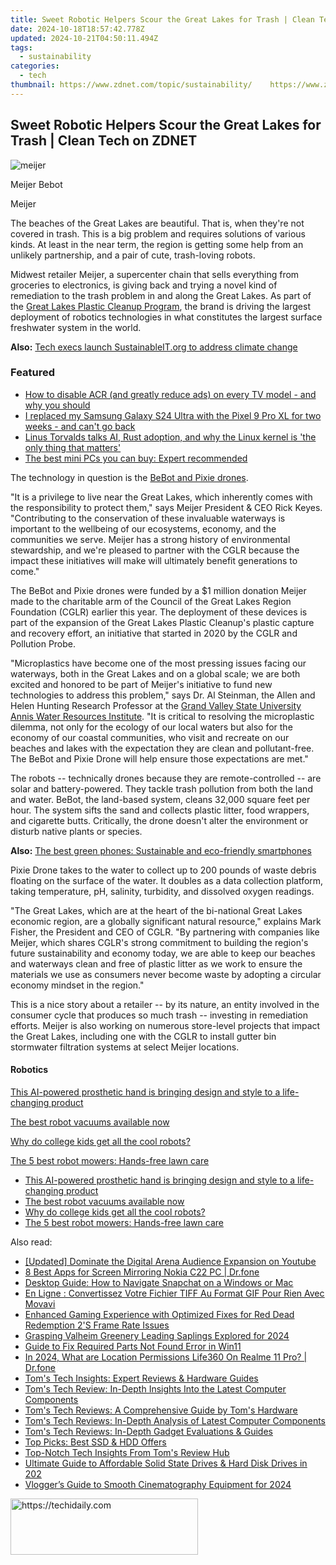 ```yaml
---
title: Sweet Robotic Helpers Scour the Great Lakes for Trash | Clean Tech on ZDNET
date: 2024-10-18T18:57:42.778Z
updated: 2024-10-21T04:50:11.494Z
tags:
  - sustainability
categories:
  - tech
thumbnail: https://www.zdnet.com/topic/sustainability/    https://www.zdnet.com/a/img/resize/9a64cdc19799843fd10357c21581a3dee52e6d44/2022/08/30/e83b6c65-787f-4e88-98b0-2e33f0b4555d/meijer.jpg?width=170&height=96&fit=crop&auto=webp
---
```


## Sweet Robotic Helpers Scour the Great Lakes for Trash | Clean Tech on ZDNET

![meijer](https://www.zdnet.com/a/img/resize/890e0aadfb72491d08be8eac707e85d78d2199cd/2022/08/30/e83b6c65-787f-4e88-98b0-2e33f0b4555d/meijer.jpg?auto=webp&width=1280)

Meijer Bebot

Meijer

The beaches of the Great Lakes are beautiful. That is, when they're not covered in trash. This is a big problem and requires solutions of various kinds. At least in the near term, the region is getting some help from an unlikely partnership, and a pair of cute, trash-loving robots.

Midwest retailer Meijer, a supercenter chain that sells everything from groceries to electronics, is giving back and trying a novel kind of remediation to the trash problem in and along the Great Lakes. As part of the [Great Lakes Plastic Cleanup Program](https://www.greatlakesplasticcleanup.org/), the brand is driving the largest deployment of robotics technologies in what constitutes the largest surface freshwater system in the world.

**Also:** [Tech execs launch SustainableIT.org to address climate change](https://www.zdnet.com/home-and-office/sustainability/tech-execs-launch-sustainableit-org-to-address-climate-change/) 

### Featured

* [How to disable ACR (and greatly reduce ads) on every TV model - and why you should](https://www.zdnet.com/article/how-to-disable-acr-and-greatly-reduce-ads-on-every-tv-model-and-why-you-should/)
* [I replaced my Samsung Galaxy S24 Ultra with the Pixel 9 Pro XL for two weeks - and can't go back](https://www.zdnet.com/article/i-replaced-my-samsung-galaxy-s24-ultra-with-the-pixel-9-pro-xl-for-two-weeks-and-cant-go-back/)
* [Linus Torvalds talks AI, Rust adoption, and why the Linux kernel is 'the only thing that matters'](https://www.zdnet.com/article/linus-torvalds-talks-ai-rust-adoption-and-why-the-linux-kernel-is-the-only-thing-that-matters/)
* [The best mini PCs you can buy: Expert recommended](https://www.zdnet.com/article/best-mini-pc/)

The technology in question is the [BeBot and Pixie drones](https://vimeo.com/743098088/f67d04b450).

"It is a privilege to live near the Great Lakes, which inherently comes with the responsibility to protect them," says Meijer President & CEO Rick Keyes. "Contributing to the conservation of these invaluable waterways is important to the wellbeing of our ecosystems, economy, and the communities we serve. Meijer has a strong history of environmental stewardship, and we're pleased to partner with the CGLR because the impact these initiatives will make will ultimately benefit generations to come."

The BeBot and Pixie drones were funded by a $1 million donation Meijer made to the charitable arm of the Council of the Great Lakes Region Foundation (CGLR) earlier this year. The deployment of these devices is part of the expansion of the Great Lakes Plastic Cleanup's plastic capture and recovery effort, an initiative that started in 2020 by the CGLR and Pollution Probe.

"Microplastics have become one of the most pressing issues facing our waterways, both in the Great Lakes and on a global scale; we are both excited and honored to be part of Meijer's initiative to fund new technologies to address this problem," says Dr. Al Steinman, the Allen and Helen Hunting Research Professor at the [Grand Valley State University Annis Water Resources Institute](http://www.gvsu.edu/wri/). "It is critical to resolving the microplastic dilemma, not only for the ecology of our local waters but also for the economy of our coastal communities, who visit and recreate on our beaches and lakes with the expectation they are clean and pollutant-free. The BeBot and Pixie Drone will help ensure those expectations are met."

The robots -- technically drones because they are remote-controlled -- are solar and battery-powered. They tackle trash pollution from both the land and water. BeBot, the land-based system, cleans 32,000 square feet per hour. The system sifts the sand and collects plastic litter, food wrappers, and cigarette butts. Critically, the drone doesn't alter the environment or disturb native plants or species.

**Also:** [The best green phones: Sustainable and eco-friendly smartphones](https://www.zdnet.com/home-and-office/sustainability/best-green-phone/)

Pixie Drone takes to the water to collect up to 200 pounds of waste debris floating on the surface of the water. It doubles as a data collection platform, taking temperature, pH, salinity, turbidity, and dissolved oxygen readings.

"The Great Lakes, which are at the heart of the bi-national Great Lakes economic region, are a globally significant natural resource," explains Mark Fisher, the President and CEO of CGLR. "By partnering with companies like Meijer, which shares CGLR's strong commitment to building the region's future sustainability and economy today, we are able to keep our beaches and waterways clean and free of plastic litter as we work to ensure the materials we use as consumers never become waste by adopting a circular economy mindset in the region."

This is a nice story about a retailer -- by its nature, an entity involved in the consumer cycle that produces so much trash -- investing in remediation efforts. Meijer is also working on numerous store-level projects that impact the Great Lakes, including one with the CGLR to install gutter bin stormwater filtration systems at select Meijer locations.

#### Robotics

[This AI-powered prosthetic hand is bringing design and style to a life-changing product](https://www.zdnet.com/article/this-ai-powered-prosthetic-hand-is-bringing-design-and-style-to-a-life-changing-product/ "This AI-powered prosthetic hand is bringing design and style to a life-changing product")

[The best robot vacuums available now](https://www.zdnet.com/article/best-robot-vacuum/ "The best robot vacuums available now")

[Why do college kids get all the cool robots?](https://www.zdnet.com/article/why-college-kids-get-all-the-cool-robots/ "Why do college kids get all the cool robots?")

[The 5 best robot mowers: Hands-free lawn care](https://www.zdnet.com/article/best-robot-mower/ "The 5 best robot mowers: Hands-free lawn care")

* [This AI-powered prosthetic hand is bringing design and style to a life-changing product](https://www.zdnet.com/article/this-ai-powered-prosthetic-hand-is-bringing-design-and-style-to-a-life-changing-product/ "This AI-powered prosthetic hand is bringing design and style to a life-changing product")
* [The best robot vacuums available now](https://www.zdnet.com/article/best-robot-vacuum/ "The best robot vacuums available now")
* [Why do college kids get all the cool robots?](https://www.zdnet.com/article/why-college-kids-get-all-the-cool-robots/ "Why do college kids get all the cool robots?")
* [The 5 best robot mowers: Hands-free lawn care](https://www.zdnet.com/article/best-robot-mower/ "The 5 best robot mowers: Hands-free lawn care")

<ins class="adsbygoogle"
     style="display:block"
     data-ad-format="autorelaxed"
     data-ad-client="ca-pub-7571918770474297"
     data-ad-slot="1223367746"></ins>

<ins class="adsbygoogle"
     style="display:block"
     data-ad-client="ca-pub-7571918770474297"
     data-ad-slot="8358498916"
     data-ad-format="auto"
     data-full-width-responsive="true"></ins>

<span class="atpl-alsoreadstyle">Also read:</span>
<div><ul>
<li><a href="https://youtube-zero.techidaily.com/ed-dominate-the-digital-arena-audience-expansion-on-youtube/"><u>[Updated] Dominate the Digital Arena Audience Expansion on Youtube</u></a></li>
<li><a href="https://screen-mirror.techidaily.com/8-best-apps-for-screen-mirroring-nokia-c22-pc-drfone-by-drfone-android/"><u>8 Best Apps for Screen Mirroring Nokia C22 PC | Dr.fone</u></a></li>
<li><a href="https://technical-tips.techidaily.com/desktop-guide-how-to-navigate-snapchat-on-a-windows-or-mac/"><u>Desktop Guide: How to Navigate Snapchat on a Windows or Mac</u></a></li>
<li><a href="https://eaxpv-info.techidaily.com/en-ligne-convertissez-votre-fichier-tiff-au-format-gif-pour-rien-avec-movavi/"><u>En Ligne : Convertissez Votre Fichier TIFF Au Format GIF Pour Rien Avec Movavi</u></a></li>
<li><a href="https://win-able.techidaily.com/enhanced-gaming-experience-with-optimized-fixes-for-red-dead-redemption-2s-frame-rate-issues/"><u>Enhanced Gaming Experience with Optimized Fixes for Red Dead Redemption 2'S Frame Rate Issues</u></a></li>
<li><a href="https://video-screen-grab.techidaily.com/grasping-valheim-greenery-leading-saplings-explored-for-2024/"><u>Grasping Valheim Greenery Leading Saplings Explored for 2024</u></a></li>
<li><a href="https://win11-tips.techidaily.com/guide-to-fix-required-parts-not-found-error-in-win11/"><u>Guide to Fix Required Parts Not Found Error in Win11</u></a></li>
<li><a href="https://phone-solutions.techidaily.com/in-2024-what-are-location-permissions-life360-on-realme-11-pro-drfone-by-drfone-virtual-android/"><u>In 2024, What are Location Permissions Life360 On Realme 11 Pro? | Dr.fone</u></a></li>
<li><a href="https://hardware-reviews.techidaily.com/toms-tech-insights-expert-reviews-and-hardware-guides/"><u>Tom's Tech Insights: Expert Reviews & Hardware Guides</u></a></li>
<li><a href="https://hardware-reviews.techidaily.com/toms-tech-review-in-depth-insights-into-the-latest-computer-components/"><u>Tom's Tech Review: In-Depth Insights Into the Latest Computer Components</u></a></li>
<li><a href="https://hardware-reviews.techidaily.com/toms-tech-reviews-a-comprehensive-guide-by-toms-hardware/"><u>Tom's Tech Reviews: A Comprehensive Guide by Tom's Hardware</u></a></li>
<li><a href="https://hardware-reviews.techidaily.com/toms-tech-reviews-in-depth-analysis-of-latest-computer-components/"><u>Tom's Tech Reviews: In-Depth Analysis of Latest Computer Components</u></a></li>
<li><a href="https://hardware-reviews.techidaily.com/toms-tech-reviews-in-depth-gadget-evaluations-and-guides/"><u>Tom's Tech Reviews: In-Depth Gadget Evaluations & Guides</u></a></li>
<li><a href="https://hardware-reviews.techidaily.com/top-picks-best-ssd-and-hdd-offers/"><u>Top Picks: Best SSD & HDD Offers</u></a></li>
<li><a href="https://hardware-reviews.techidaily.com/top-notch-tech-insights-from-toms-review-hub/"><u>Top-Notch Tech Insights From Tom's Review Hub</u></a></li>
<li><a href="https://hardware-reviews.techidaily.com/ultimate-guide-to-affordable-solid-state-drives-and-hard-disk-drives-in-202/"><u>Ultimate Guide to Affordable Solid State Drives & Hard Disk Drives in 202</u></a></li>
<li><a href="https://article-posts.techidaily.com/vloggers-guide-to-smooth-cinematography-equipment-for-2024/"><u>Vlogger’s Guide to Smooth Cinematography Equipment for 2024</u></a></li>
</ul></div>

<!-- affiliate ads begin -->
<a href="https://aligracehair.sjv.io/c/5597632/1880956/19272" target="_top" id="1880956">
  <img src="//a.impactradius-go.com/display-ad/19272-1880956" border="0" alt="https://techidaily.com" width="300" height="90"/>
</a>
<img height="0" width="0" src="https://aligracehair.sjv.io/i/5597632/1880956/19272" style="position:absolute;visibility:hidden;" border="0" />
<!-- affiliate ads end -->

